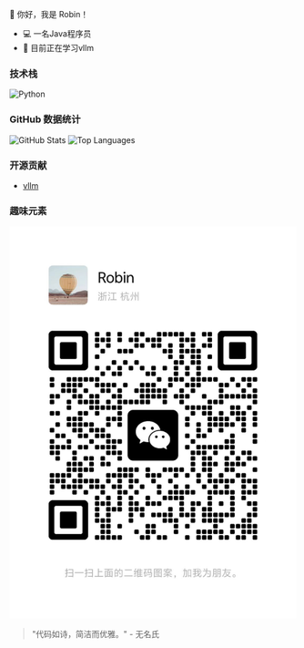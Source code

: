 👋 你好，我是 Robin！
- 💻 一名Java程序员
- 🌱 目前正在学习vllm

### 技术栈
![Python](https://img.shields.io/badge/-Python-3776AB?logo=python&logoColor=white)


### GitHub 数据统计
![GitHub Stats](https://github-readme-stats.vercel.app/api?username=WangErXiao&show_icons=true&theme=radical)
![Top Languages](https://github-readme-stats.vercel.app/api/top-langs/?username=WangErXiao&layout=compact&theme=radical)


### 开源贡献
- [vllm](https://github.com/vllm-project/vllm) 

### 趣味元素
![WeChat](./images/Wechat.jpeg)
> "代码如诗，简洁而优雅。" - 无名氏
